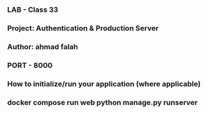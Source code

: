 ### LAB - Class 33
### Project: Authentication & Production Server
### Author: ahmad falah


### PORT - 8000

### How to initialize/run your application (where applicable)
### docker compose run web python manage.py runserver  

